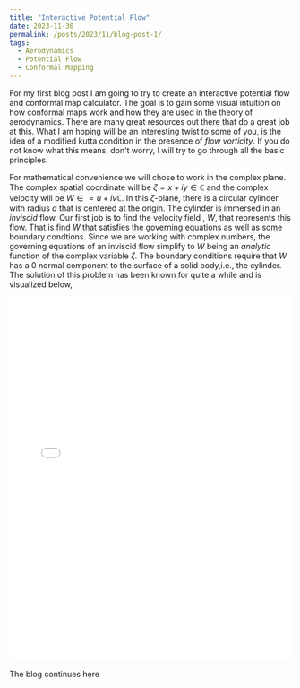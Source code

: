 ```yaml
---
title: "Interactive Potential Flow"
date: 2023-11-30
permalink: /posts/2023/11/blog-post-1/
tags:
  - Aerodynamics
  - Potential Flow
  - Conformal Mapping
---
```


For my first blog post I am going to try to create an interactive potential flow and conformal map calculator. The goal is to gain some visual intuition on how conformal maps work and how they are used in the theory of aerodynamics. There are many great resources out there that do a great job at this. What I am hoping will be an interesting twist to some of you, is the idea of a modified kutta condition in the presence of *flow vorticity*. If you do not know what this means, don't worry, I will try to go through all the basic principles. 

For mathematical convenience we will chose to work in the complex plane. The complex spatial coordinate will be $\zeta = x+iy \in \mathbb{C}$ and the complex velocity will be $W \in = u+iv \mathbb{C}$. In this $\zeta$-plane, there is a circular cylinder with radius $a$ that is centered at the origin. The cylinder is immersed in an *inviscid* flow. Our first job is to find the velocity field , $W$, that represents this flow. That is find $W$ that satisfies the governing equations as well as some boundary condtions. Since we are working with complex numbers, the governing equations of an inviscid flow simplify to $W$ being an *analytic* function of the complex variable $\zeta$. The boundary conditions require that $W$ has a 0 normal component to the surface of a solid body,i.e., the cylinder. The solution of this problem has been known for quite a while and is visualized below,

<iframe src="/assets/bokeh/test.html" width="100%" height="650px" frameBorder="0"></iframe>

The blog continues here